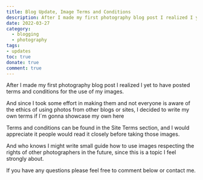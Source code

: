 ```yaml
---
title: Blog Update, Image Terms and Conditions
description: After I made my first photography blog post I realized I yet to have posted terms and conditions for the use of my images.
date: 2022-03-27
category:
  - blogging
  - photography
tags: 
- updates
toc: true
donate: true
comment: true
---
```


After I made my first photography blog post I realized I yet to have posted terms and conditions for the use of my images.

And since I took some effort in making them and not everyone is aware of the ethics of using photos from other blogs or sites, I decided to write my own terms if I´m gonna showcase my own here

Terms and conditions can be found in the Site Terms section, and I would appreciate it people would read it closely before taking those images.

And who knows I might write small guide how to use images respecting the rights of other photographers in the future, since this is a topic I feel strongly about.

If you have any questions please feel free to comment below or contact me.

